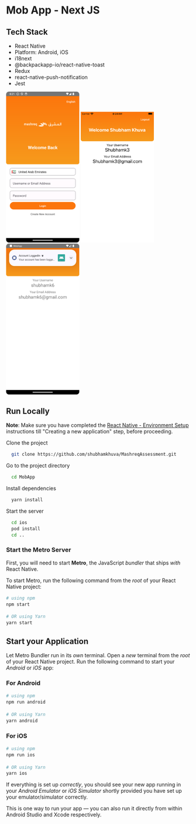# Mob App - Next JS

## Tech Stack

- React Native
- Platform: Android, iOS
- i18next
- @backpackapp-io/react-native-toast
- Redux
- react-native-push-notification
- Jest

<!-- Android Login Screenshot -->
<img src="screenshot/Android - Login - English.png" alt="Android Login" width="200"/>

<!-- iOS Dashboard Screenshot -->
<img src="screenshot/iOS - Dashboard - English.png" alt="iOS Dashboard" width="200"/>

<!-- iOS Dashboard Notification Screenshot -->
<img src="screenshot/iOS - Dashboard - Notification.png" alt="iOS Dashboard Notification" width="200"/>


## Run Locally

**Note**: Make sure you have completed the [React Native - Environment Setup](https://reactnative.dev/docs/environment-setup) instructions till "Creating a new application" step, before proceeding.

Clone the project

```bash
  git clone https://github.com/shubhamkhuva/MashreqAssessment.git
```

Go to the project directory

```bash
  cd MobApp
```

Install dependencies

```bash
  yarn install
```

Start the server

```bash
  cd ios
  pod install
  cd ..
```

### Start the Metro Server

First, you will need to start **Metro**, the JavaScript _bundler_ that ships _with_ React Native.

To start Metro, run the following command from the _root_ of your React Native project:

```bash
# using npm
npm start

# OR using Yarn
yarn start
```

## Start your Application

Let Metro Bundler run in its _own_ terminal. Open a _new_ terminal from the _root_ of your React Native project. Run the following command to start your _Android_ or _iOS_ app:

### For Android

```bash
# using npm
npm run android

# OR using Yarn
yarn android
```

### For iOS

```bash
# using npm
npm run ios

# OR using Yarn
yarn ios
```

If everything is set up _correctly_, you should see your new app running in your _Android Emulator_ or _iOS Simulator_ shortly provided you have set up your emulator/simulator correctly.

This is one way to run your app — you can also run it directly from within Android Studio and Xcode respectively.
